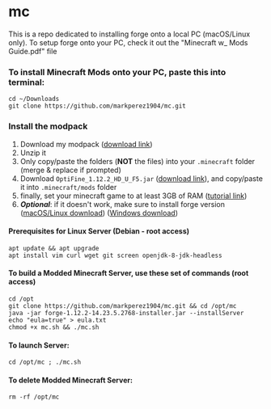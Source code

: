 # mc
This is a repo dedicated to installing forge onto a local PC (macOS/Linux only).
To setup forge onto your PC, check it out the "Minecraft w_ Mods Guide.pdf" file

### To install Minecraft Mods onto your PC, paste this into terminal:
```
cd ~/Downloads
git clone https://github.com/markperez1904/mc.git
```

### Install the modpack
1. Download my modpack ([download link](https://drive.google.com/file/d/1dkySfbi_RBkz-q1BABgLC-IXM7M_tM7Q/view))
2. Unzip it
3. Only copy/paste the folders (**NOT** the files) into your `.minecraft` folder (merge & replace if prompted)
4. Download `OptiFine_1.12.2_HD_U_F5.jar` ([download link](https://github.com/markperez1904/mc/raw/master/mods/OptiFine_1.12.2_HD_U_F5.jar)), and copy/paste it into `.minecraft/mods` folder
5. finally, set your minecraft game to at least 3GB of RAM ([tutorial link](https://cubedhost.com/help/en/articles/1648388-how-do-i-allocate-more-memory-to-my-minecraft-launcher-client-side))
6. ***Optional***: if it doesn't work, make sure to install forge version ([macOS/Linux download](https://github.com/markperez1904/mc/raw/master/forge-1.12.2-14.23.5.2847-installer.jar)) ([Windows download](https://files.minecraftforge.net/maven/net/minecraftforge/forge/1.12.2-14.23.5.2847/forge-1.12.2-14.23.5.2847-installer-win.exe))

#### Prerequisites for Linux Server (Debian - root access)
```
apt update && apt upgrade
apt install vim curl wget git screen openjdk-8-jdk-headless
```
#### To build a Modded Minecraft Server, use these set of commands (root access)
```
cd /opt
git clone https://github.com/markperez1904/mc.git && cd /opt/mc
java -jar forge-1.12.2-14.23.5.2768-installer.jar --installServer
echo "eula=true" > eula.txt
chmod +x mc.sh && ./mc.sh
```
#### To launch Server:
```
cd /opt/mc ; ./mc.sh
```
#### To delete Modded Minecraft Server:
```
rm -rf /opt/mc
```
